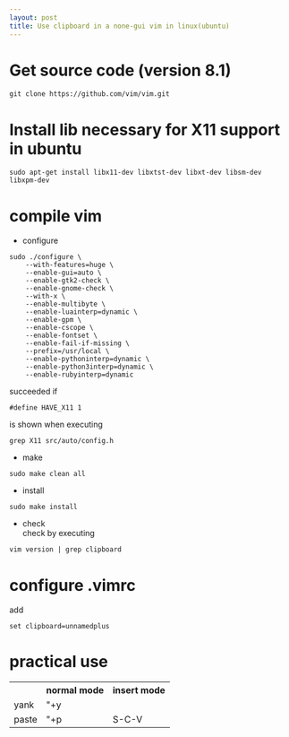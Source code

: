 ```yaml
---
layout: post
title: Use clipboard in a none-gui vim in linux(ubuntu)
---
```

# Get source code (version 8.1)  
```
git clone https://github.com/vim/vim.git
```

# Install lib necessary for X11 support in ubuntu  
```
sudo apt-get install libx11-dev libxtst-dev libxt-dev libsm-dev libxpm-dev
```

# compile vim  
- configure  
```
sudo ./configure \
    --with-features=huge \
    --enable-gui=auto \
    --enable-gtk2-check \
    --enable-gnome-check \
    --with-x \
    --enable-multibyte \
    --enable-luainterp=dynamic \
    --enable-gpm \
    --enable-cscope \
    --enable-fontset \
    --enable-fail-if-missing \
    --prefix=/usr/local \
    --enable-pythoninterp=dynamic \
    --enable-python3interp=dynamic \
    --enable-rubyinterp=dynamic
```  
succeeded if  
```
#define HAVE_X11 1
```
is shown when executing  
```
grep X11 src/auto/config.h
```  
- make  
```
sudo make clean all
```  
- install  
```
sudo make install
```  
- check  
check by executing
```
vim version | grep clipboard
```

# configure .vimrc  
add
```
set clipboard=unnamedplus
```

# practical use
<table align="center">
  <tr><th align="center"></th><th align="center">normal mode</th><th align="center">insert mode</th></tr>
  <tr><td>yank</td><td>"+y</td><td></td></tr>
  <tr><td>paste</td><td>"+p</td><td>S-C-V</td></tr>
</table>
